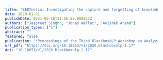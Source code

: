 ```yaml
---
title: "BERTnesia: Investigating the capture and forgetting of knowledge in BERT"
date: 2020-01-01
publishDate: 2021-06-26T11:56:58.089365Z
authors: ["Jaspreet Singh", "Jonas Wallat", "Avishek Anand"]
publication_types: ["1"]
abstract: ""
featured: false
publication: "*Proceedings of the Third BlackboxNLP Workshop on Analyzing and Interpreting Neural Networks for NLP, BlackboxNLP at EMNLP 2020, Online, November 2020*"
url_pdf: "https://doi.org/10.18653/v1/2020.blackboxnlp-1.17"
doi: "10.18653/v1/2020.blackboxnlp-1.17"
---
```



